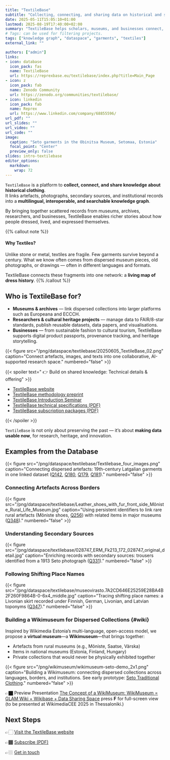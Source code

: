 ```yaml
---
title: "TextileBase"
subtitle: "Collecting, connecting, and sharing data on historical and sustainable clothing" 
date: 2025-05-11T15:05:10+01:00
lastmod: 2025-08-19T17:40:00+02:00
summary: "TextileBase helps scholars, museums, and businesses connect, share, and reuse data about textiles and dress history."
# Tags: can be used for filtering projects.
tags: ["knowledge graph", "dataspace", "garments", "textiles"]
external_link: ""

authors: ["admin"]
links:
- icon: database
  icon_pack: fas
  name: TextileBase
  url: https://reprexbase.eu/textilebase/index.php?title=Main_Page
- icon: z
  icon_pack: fab
  name: Zenodo Community
  url: https://zenodo.org/communities/textilebase/
- icon: linkedin
  icon_pack: fab
  name: Reprex
  url: https://www.linkedin.com/company/68855596/
url_pdf: ""
url_slides: ""
url_video: ""
url_code: ""
image:
  caption: "Seto garments in the Obinitsa Museum, Setomaa, Estonia"
  focal_point: "Center"
  preview_only: false
slides: intro-textilebase
editor_options: 
  markdown: 
    wrap: 72
---
```


`TextileBase` is a platform to **collect, connect, and share knowledge about historical clothing**.  
It links artefacts, photographs, secondary sources, and institutional records into a **multilingual, interoperable, and searchable knowledge graph**.

By bringing together scattered records from museums, archives, researchers, and businesses, TextileBase enables richer stories about how people dressed, lived, and expressed themselves.

{{% callout note %}}

#### Why Textiles?

Unlike stone or metal, textiles are fragile. Few garments survive beyond a century. What we know often comes from dispersed museum pieces, old photographs, or drawings — often in different languages and formats.  

TextileBase connects these fragments into one network: a **living map of dress history**.
{{% /callout %}}

## Who is TextileBase for?

- **Museums & archives** — link dispersed collections into larger platforms such as Europeana and ECCCH.  
- **Researchers & cultural heritage projects** — manage data to FAIR/8-star standards, publish reusable datasets, data papers, and visualisations.  
- **Businesses** — from sustainable fashion to cultural tourism, TextileBase supports digital product passports, provenance tracking, and heritage storytelling.

<td style="text-align: center;">
{{< figure src="/png/dataspace/textilebase/20250605_TextileBase_02.png" caption="Connect artefacts, images, and texts into one collaborative, AI-supported research space." numbered="false" >}}
</td>

{{< spoiler text=" 👉 Build on shared knowledge: Technical details & offering" >}}

- [TextileBase website](https://reprexbase.eu/textilebase/)  
- [TextileBase methodology preprint]()
- [TextileBase Introduction Seminar](https://reprex.nl/event/2025-07-10-textilebase/)
- [TextileBase technical specifications (PDF)](https://reprex.nl/documents/textilebase/txb-tech-specs.pdf)  
- [TextileBase subscription packages (PDF)](https://reprex.nl/documents/textilebase/txb-offering.pdf)  

{{< /spoiler >}}

`TextileBase` is not only about preserving the past — it’s about **making data usable now**, for research, heritage, and innovation.


## Examples from the Database

<td style="text-align: center;">

{{< figure src="/png/dataspace/textilebase/Textilebase_four_images.png" caption="Connecting dispersed artefacts: 19th-century Latgalian garments in one linked dataset ([Q142](https://reprexbase.eu/textilebase/Item:Q142), [Q180](https://reprexbase.eu/textilebase/Item:Q180), [Q179](https://reprexbase.eu/textilebase/Item:Q179), [Q181](https://reprexbase.eu/textilebase/Item:Q181))." numbered="false" >}}

</td>

### Connecting Artefacts Across Borders

<td style="text-align: center;">

{{< figure src="/png/dataspace/textilebase/Leather_shoes_with_fur_front_side_Mõniste_Rural_Life_Museum.jpg" caption="Using persistent identifiers to link rare rural artefacts (Mõniste shoes, [Q256](https://reprexbase.eu/textilebase/Item:Q256)) with related items in major museums ([Q348](https://reprexbase.eu/textilebase/Item:Q348))." numbered="false" >}}

</td>

### Understanding Secondary Sources

<td style="text-align: center;">

{{< figure src="/png/dataspace/textilebase/028747_ERM_Fk213_172_028747_original_detail.jpg" caption="Enriching records with secondary sources: trousers identified from a 1913 Seto photograph ([Q331](https://reprexbase.eu/textilebase/Item:Q331))." numbered="false" >}}

</td>

### Following Shifting Place Names

<td style="text-align: center;">

{{< figure src="/png/dataspace/textilebase/museovirasto.7A2CD646E25259E28BA4B2F260F9864B-0-6x4_middle.jpg" caption="Tracing shifting place names: a Livonian skirt recorded under Finnish, German, Livonian, and Latvian toponyms ([Q347](https://reprexbase.eu/textilebase/Item:Q347))." numbered="false" >}}

</td>

### Building a Wikimuseum for Dispersed Collections {#wiki}

Inspired by Wikimedia Estonia’s multi-language, open-access model, we propose a **virtual museum**—a **Wikimuseum**—that brings together:

- Artefacts from rural museums (e.g., Mõniste, Saatse, Värska)
- Items in national museums (Estonia, Finland, Hungary)
- Private collections that would never be physically exhibited together

<td style="text-align: center;">

{{< figure src="/png/wikimuseum/wikimuseum-seto-demo_2x1.png" caption="Building a Wikimuseum: connecting dispersed collections across languages, borders, and institutions. See early prototype: [Seto Traditional Clothing](https://et.wikipedia.org/wiki/Vikipeedia:GLAM/Seto_Traditional_Culture_Heritage/1)." numbered="false" >}}

</td>

 
👉🏿  Preview Presentation [The Concept of a WikiMuseum: WikiMuseum = GLAM Wiki + Wikibase + Data Sharing Space](https://reprex.nl/slides/20250609_wikimuseum_concept/) press **F** for full-screen view (to be presented at WikimediaCEE 2025 in Thessaloniki.)

## Next Steps

👉🏻 [Visit the TextileBase website](https://reprexbase.eu/textilebase/)  

👉🏾 [Subscribe (PDF)](https://reprex.nl/documents/textilebase/txb-offering.pdf)  

👉🏼 [Get in touch](https://reprex.nl/contact/)  

